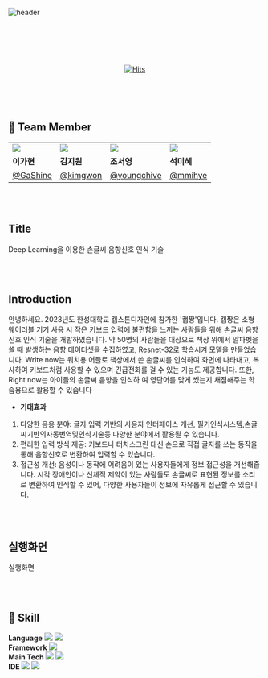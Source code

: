 ![header](https://capsule-render.vercel.app/api?type=waving&color=gradient&height=300&section=header&text=Capjjang&fontSize=90&fontAlignY=40&desc=2023%20HSU%20CapstoneDesign&descAlign=70)

<br><br>
<br><br>

<div align="center">
  
[![Hits](https://hits.seeyoufarm.com/api/count/incr/badge.svg?url=https%3A%2F%2Fgithub.com%2FCapjjang23&count_bg=%232F2F5E&title_bg=%23AEAEAE&icon=&icon_color=%23E7E7E7&title=hits&edge_flat=false)](https://hits.seeyoufarm.com)
  
</div>

<br>
<br><br>

## 👻 Team Member
<table>
  <tr> 
    <td><a href="https://github.com/Ga-Long"><img src="https://avatars.githubusercontent.com/u/100428958?v=4"></a></td>
    <td><a href="https://github.com/kimgwon"><img src="https://avatars.githubusercontent.com/u/92065911?v=4"></a></td>
    <td><a href="https://github.com/youngchive"><img src="https://avatars.githubusercontent.com/u/102659915?v=4"></a></td>
    <td><a href="https://github.com/mmihye"><img src="https://avatars.githubusercontent.com/u/92644651?v=4"></a></td>
  </tr>
  <tr> 
    <td><strong>이가현</strong></td> 
    <td><strong>김지원</strong></td> 
    <td><strong>조서영</strong></td> 
    <td><strong>석미혜</strong></td> 
  </tr>
  <tr> 
    <td><a href="https://github.com/Ga-Long">@GaShine</a></td>
    <td><a href="https://github.com/kimgwon">@kimgwon</a></td>
    <td><a href="https://github.com/youngchive">@youngchive</a></td>
    <td><a href="https://github.com/mmihye">@mmihye</a></td>
  </tr>
</table>

<br><br>
## Title
Deep Learning을 이용한 손글씨 음향신호 인식 기술

<br><br>
## Introduction
안녕하세요. 2023년도 한성대학교 캡스톤디자인에 참가한 '캡짱'입니다. 캡짱은 소형 웨어러블 기기 사용 시 작은 키보드 입력에 불편함을 느끼는 사람들을 위해 손글씨 음향신호 인식 기술을 개발하였습니다. 약 50명의 사람들을 대상으로 책상 위에서 알파벳을 쓸 때 발생하는 음향 데이터셋을 수집하였고, Resnet-32로 학습시켜 모델을 만들었습니다. Write now는 워치용 어플로 책상에서 쓴 손글씨를 인식하여 화면에 나타내고, 복사하여 키보드처럼 사용할 수 있으며 긴급전화를 걸 수 있는 기능도 제공합니다. 또한, Right now는 아이들의 손글씨 음향을 인식하 여 영단어를 맞게 썼는지 채점해주는 학습용으로 활용할 수 있습니다
* **기대효과**
1. 다양한 응용 분야: 글자 입력 기반의 사용자 인터페이스 개선, 필기인식시스템,손글씨기반의자동번역및인식기술등 다양한 분야에서 활용될 수 있습니다.
2. 편리한 입력 방식 제공: 키보드나 터치스크린 대신 손으로 직접 글자를 쓰는 동작을 통해 음향신호로 변환하여 입력할 수 있습니다.
3. 접근성 개선: 음성이나 동작에 어려움이 있는 사용자들에게 정보 접근성을 개선해줍니다. 시각 장애인이나 신체적 제약이 있는 사람들도 손글씨로 표현된 정보를 소리로 변환하여 인식할 수 있어, 다양한 사용자들이 정보에 자유롭게 접근할 수 있습니다.

<br><br>
## 실행화면
실행화면

<br><br>
## 🔨 Skill
**Language**
<img src="https://img.shields.io/badge/Python-3776AB?style=flat&logo=python&logoColor=white"/>
<img src="https://img.shields.io/badge/Kotlin-7F52FF?style=flat&logo=kotlin&logoColor=white"/>
<br>
**Framework**
<img src="https://img.shields.io/badge/Django-092E20?style=flat&logo=django&logoColor=white"/>
<br>
**Main Tech**
<img src="https://img.shields.io/badge/pytorch-EE4C2C?style=flat&logo=pytorch&logoColor=white"/>
<img src="https://img.shields.io/badge/cnn-CC0000?style=flat&logo=cnn&logoColor=white"/>
<br>
**IDE** 
<img src="https://img.shields.io/badge/androidstudio-3DDC84?style=flat&logo=androidstudio&logoColor=white"/>
<img src="https://img.shields.io/badge/pycharm-000000?style=flat&logo=pycharm&logoColor=white"/>
<br>
<br>
<br>
